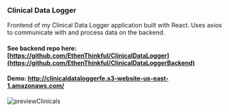 ### Clinical Data Logger
Frontend of my Clinical Data Logger application built with React. Uses axios to communicate with and process data on the backend.

#### See backend repo here: [https://github.com/EthenThinkful/ClinicalDataLogger](https://github.com/EthenThinkful/ClinicalDataLoggerBackend)

#### Demo: http://clinicaldataloggerfe.s3-website-us-east-1.amazonaws.com/

![previewClinicals](https://github.com/EthenThinkful/ClinicalDataLogger/assets/104235709/1bb9a610-19da-45fd-9d63-986ccc9dbae1)
